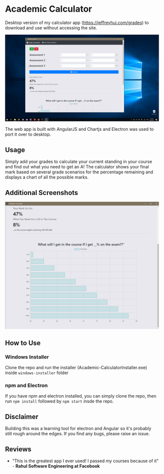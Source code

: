 # Academic Calculator

Desktop version of my calculator app (https://jeffreyhui.com/grades) to download and use without accessing the site. 

![Screenshot of Desktop App](img/desktopfull.png)

The web app is built with AngularJS and Chartjs and Electron was used to port it over to desktop. 

## Usage

Simply add your grades to calculate your current standing in your course and find out what you need to get an A! The calculator shows your final mark based on several grade scenarios for the percentage remaining and displays a chart of all the possible marks.

## Additional Screenshots

![Screenshot 2 of Desktop App](img/desktop2.png)

## How to Use

### Windows Installer
Clone the repo and run the installer (Academic-CalculatorInstaller.exe) inside ````windows-installer```` folder

### npm and Electron
If you have npm and electron installed, you can simply clone the repo, then run ````npm install```` followed by ````npm start```` insde the repo. 

## Disclaimer
Building this was a learning tool for electron and Angular so it's probably still rough around the edges. If you find any bugs, please raise an issue. 


## Reviews
  - "This is the greatest app I ever used! I passed my courses because of it" - **Rahul Software Engineering at Facebook**
